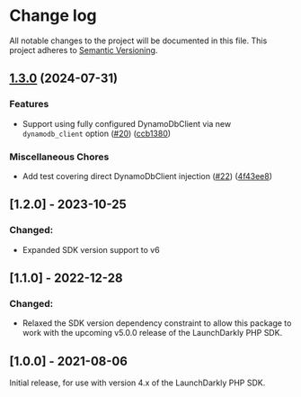 # Change log

All notable changes to the project will be documented in this file. This project adheres to [Semantic Versioning](http://semver.org).

## [1.3.0](https://github.com/launchdarkly/php-server-sdk-dynamodb/compare/1.2.0...1.3.0) (2024-07-31)


### Features

* Support using fully configured DynamoDbClient via new `dynamodb_client` option ([#20](https://github.com/launchdarkly/php-server-sdk-dynamodb/issues/20)) ([ccb1380](https://github.com/launchdarkly/php-server-sdk-dynamodb/commit/ccb1380ea59291e1f64f48d71cdaccc49fe25212))


### Miscellaneous Chores

* Add test covering direct DynamoDbClient injection ([#22](https://github.com/launchdarkly/php-server-sdk-dynamodb/issues/22)) ([4f43ee8](https://github.com/launchdarkly/php-server-sdk-dynamodb/commit/4f43ee85a5d326ea05a752f9438fcefa233f0cab))

## [1.2.0] - 2023-10-25
### Changed:
- Expanded SDK version support to v6

## [1.1.0] - 2022-12-28
### Changed:
- Relaxed the SDK version dependency constraint to allow this package to work with the upcoming v5.0.0 release of the LaunchDarkly PHP SDK.

## [1.0.0] - 2021-08-06
Initial release, for use with version 4.x of the LaunchDarkly PHP SDK.
